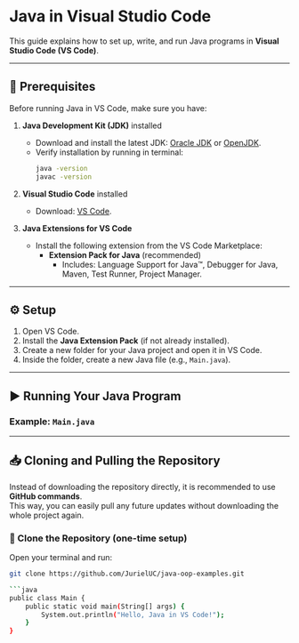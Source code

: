# Java in Visual Studio Code  

This guide explains how to set up, write, and run Java programs in **Visual Studio Code (VS Code)**.  

---

## 📌 Prerequisites  
Before running Java in VS Code, make sure you have:  

1. **Java Development Kit (JDK)** installed  
   - Download and install the latest JDK: [Oracle JDK](https://www.oracle.com/java/technologies/javase-downloads.html) or [OpenJDK](https://adoptopenjdk.net/).  
   - Verify installation by running in terminal:  
     ```bash
     java -version
     javac -version
     ```  

2. **Visual Studio Code** installed  
   - Download: [VS Code](https://code.visualstudio.com/).  

3. **Java Extensions for VS Code**  
   - Install the following extension from the VS Code Marketplace:  
     - **Extension Pack for Java** (recommended)  
       - Includes: Language Support for Java™, Debugger for Java, Maven, Test Runner, Project Manager.  

---

## ⚙️ Setup  
1. Open VS Code.  
2. Install the **Java Extension Pack** (if not already installed).  
3. Create a new folder for your Java project and open it in VS Code.  
4. Inside the folder, create a new Java file (e.g., `Main.java`).  

---

## ▶️ Running Your Java Program  

### Example: `Main.java`  

---
## 📥 Cloning and Pulling the Repository

Instead of downloading the repository directly, it is recommended to use **GitHub commands**.  
This way, you can easily pull any future updates without downloading the whole project again.

### 🔹 Clone the Repository (one-time setup)
Open your terminal and run:
```bash
git clone https://github.com/JurielUC/java-oop-examples.git

```java
public class Main {
    public static void main(String[] args) {
        System.out.println("Hello, Java in VS Code!");
    }
}
